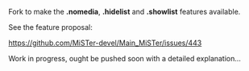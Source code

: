 Fork to make the **.nomedia**, **.hidelist** and **.showlist** features available.

See the feature proposal:

  https://github.com/MiSTer-devel/Main_MiSTer/issues/443

Work in progress, ought be pushed soon with a detailed explanation...
